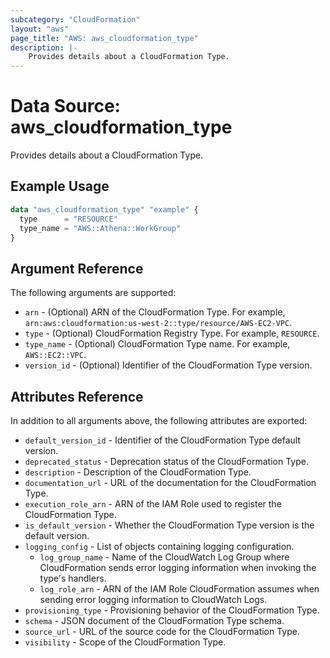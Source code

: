 ```yaml
---
subcategory: "CloudFormation"
layout: "aws"
page_title: "AWS: aws_cloudformation_type"
description: |-
    Provides details about a CloudFormation Type.
---
```


# Data Source: aws_cloudformation_type

Provides details about a CloudFormation Type.

## Example Usage

```terraform
data "aws_cloudformation_type" "example" {
  type      = "RESOURCE"
  type_name = "AWS::Athena::WorkGroup"
}
```

## Argument Reference

The following arguments are supported:

* `arn` - (Optional) ARN of the CloudFormation Type. For example, `arn:aws:cloudformation:us-west-2::type/resource/AWS-EC2-VPC`.
* `type` - (Optional) CloudFormation Registry Type. For example, `RESOURCE`.
* `type_name` - (Optional) CloudFormation Type name. For example, `AWS::EC2::VPC`.
* `version_id` - (Optional) Identifier of the CloudFormation Type version.

## Attributes Reference

In addition to all arguments above, the following attributes are exported:

* `default_version_id` - Identifier of the CloudFormation Type default version.
* `deprecated_status` - Deprecation status of the CloudFormation Type.
* `description` - Description of the CloudFormation Type.
* `documentation_url` - URL of the documentation for the CloudFormation Type.
* `execution_role_arn` - ARN of the IAM Role used to register the CloudFormation Type.
* `is_default_version` - Whether the CloudFormation Type version is the default version.
* `logging_config` - List of objects containing logging configuration.
    * `log_group_name` - Name of the CloudWatch Log Group where CloudFormation sends error logging information when invoking the type's handlers.
    * `log_role_arn` - ARN of the IAM Role CloudFormation assumes when sending error logging information to CloudWatch Logs.
* `provisioning_type` - Provisioning behavior of the CloudFormation Type.
* `schema` - JSON document of the CloudFormation Type schema.
* `source_url` - URL of the source code for the CloudFormation Type.
* `visibility` - Scope of the CloudFormation Type.
